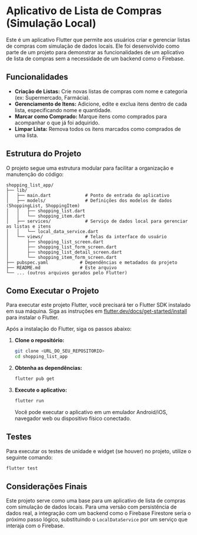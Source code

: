 # Aplicativo de Lista de Compras (Simulação Local)

Este é um aplicativo Flutter que permite aos usuários criar e gerenciar listas de compras com simulação de dados locais. Ele foi desenvolvido como parte de um projeto para demonstrar as funcionalidades de um aplicativo de lista de compras sem a necessidade de um backend como o Firebase.

## Funcionalidades

*   **Criação de Listas:** Crie novas listas de compras com nome e categoria (ex: Supermercado, Farmácia).
*   **Gerenciamento de Itens:** Adicione, edite e exclua itens dentro de cada lista, especificando nome e quantidade.
*   **Marcar como Comprado:** Marque itens como comprados para acompanhar o que já foi adquirido.
*   **Limpar Lista:** Remova todos os itens marcados como comprados de uma lista.

## Estrutura do Projeto

O projeto segue uma estrutura modular para facilitar a organização e manutenção do código:

```
shopping_list_app/
├── lib/
│   ├── main.dart             # Ponto de entrada do aplicativo
│   ├── models/               # Definições dos modelos de dados (ShoppingList, ShoppingItem)
│   │   ├── shopping_list.dart
│   │   └── shopping_item.dart
│   ├── services/             # Serviço de dados local para gerenciar as listas e itens
│   │   └── local_data_service.dart
│   └── views/                # Telas da interface do usuário
│       ├── shopping_list_screen.dart
│       ├── shopping_list_form_screen.dart
│       ├── shopping_list_detail_screen.dart
│       └── shopping_item_form_screen.dart
├── pubspec.yaml            # Dependências e metadados do projeto
├── README.md               # Este arquivo
└── ... (outros arquivos gerados pelo Flutter)
```

## Como Executar o Projeto

Para executar este projeto Flutter, você precisará ter o Flutter SDK instalado em sua máquina. Siga as instruções em [flutter.dev/docs/get-started/install](https://flutter.dev/docs/get-started/install) para instalar o Flutter.

Após a instalação do Flutter, siga os passos abaixo:

1.  **Clone o repositório:**
    ```bash
    git clone <URL_DO_SEU_REPOSITORIO>
    cd shopping_list_app
    ```

2.  **Obtenha as dependências:**
    ```bash
    flutter pub get
    ```

3.  **Execute o aplicativo:**
    ```bash
    flutter run
    ```

    Você pode executar o aplicativo em um emulador Android/iOS, navegador web ou dispositivo físico conectado.

## Testes

Para executar os testes de unidade e widget (se houver) no projeto, utilize o seguinte comando:

```bash
flutter test
```

## Considerações Finais

Este projeto serve como uma base para um aplicativo de lista de compras com simulação de dados locais. Para uma versão com persistência de dados real, a integração com um backend como o Firebase Firestore seria o próximo passo lógico, substituindo o `LocalDataService` por um serviço que interaja com o Firebase.


